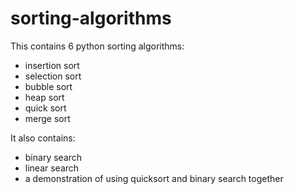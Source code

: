 # sorting-algorithms

This contains 6 python sorting algorithms:
- insertion sort
- selection sort
- bubble sort
- heap sort
- quick sort
- merge sort

It also contains:
- binary search
- linear search
- a demonstration of using quicksort and binary search together
